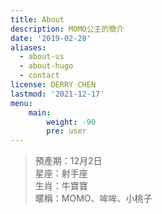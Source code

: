 ```yaml
---
title: About
description: MOMO公主的簡介
date: '2019-02-28'
aliases:
  - about-us
  - about-hugo
  - contact
license: DERRY CHEN
lastmod: '2021-12-17'
menu:
    main: 
        weight: -90
        pre: user
---
```


> 預產期：12月2日  
> 星座：射手座  
> 生肖：牛寶寶  
> 暱稱：MOMO、哞哞、小桃子  

